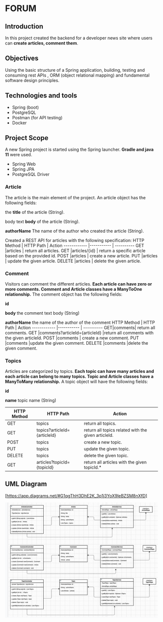 # FORUM
## Introduction

In this project created the backend for a developer news site where users can **create articles, comment them**.
## Objectives

Using the basic structure of a Spring application, building, testing and consuming rest APIs , ORM (object relational mapping)  and fundamental software design principles.

## Technologies and tools 

* Spring (boot)
* PostgreSQL
* Postman (for API testing)
* Docker


## Project Scope

A new Spring project is started using the Spring launcher. **Gradle and java 11** were used.

* Spring Web
* Spring JPA
* PostgreSQL Driver

### Article

The article is the main element of the project. An article object has the following fields:

the **title** of the article (String).

body text **body** of the article (String).

**authorName** The name of the author who created the article (String).

Created a REST API for articles with the following specification:
HTTP Method | HTTP Path | Action
------------ |----------- | ----------
GET   |articles   | return all articles.
GET   |articles/{id}  | return a specific article based on the provided id.
POST   |articles    | create a new article.
PUT   |articles   | update the given article.
DELETE  |articles  |  delete the given article.


### Comment

Visitors can comment the different articles. **Each article can have zero or more comments. Comment and Article classes have a ManyToOne relationship.** The comment object has the following fields:

**id**

**body** the comment text body (String)

**authorName** the name of the author of the comment
HTTP Method | HTTP Path | Action
------------ |----------- | ----------
GET|comments| return all comments.
GET |comments?articleId={articleId} |return all comments with the given articleId.
POST   |comments   | create a new comment.
PUT     |comments   |update the given comment.
DELETE  |comments   |delete the given comment.



### Topics

Articles are categorized by topics. **Each topic can have many articles and each article can belong to many topics. Topic and Article classes have a ManyToMany relationship.** A topic object will have the following fields:

**id**

**name** topic name (String)

HTTP Method | HTTP Path | Action
------------ |----------- | ----------
GET|    topics  | return all topics.
GET   | topics?articleId={articleId}  | return all topics related with the given articleId.
POST  | topics   | create a new topic.
PUT   | topics    | update the given topic.
DELETE  | topics    | delete the given topic.
GET     |articles?topicId={topicId} | return all articles with the given topicId.*


## UML Diagram

[https://app.diagrams.net/#G1qgThH3DhE2K_3p1j3YoX9leBZSM8nXfD]

![alt text](https://github.com/erknylmz/forum/blob/main/ForumUML.png)
